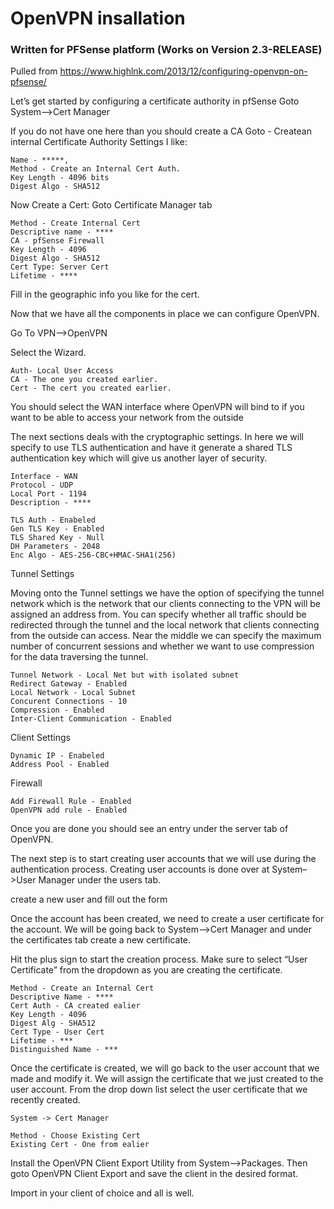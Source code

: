 OpenVPN insallation
===================
### Written for PFSense platform (Works on Version 2.3-RELEASE)
Pulled from https://www.highlnk.com/2013/12/configuring-openvpn-on-pfsense/



Let’s get started by configuring a certificate authority in pfSense
Goto System–>Cert Manager

If you do not have one here than you should create a CA
Goto - Createan internal Certificate Authority
Settings I like:
```
Name - *****,
Method - Create an Internal Cert Auth.
Key Length - 4096 bits
Digest Algo - SHA512
```

Now Create a Cert:
Goto Certificate Manager tab
```
Method - Create Internal Cert
Descriptive name - ****
CA - pfSense Firewall
Key Length - 4096
Digest Algo - SHA512
Cert Type: Server Cert
Lifetime - ****
```

Fill in the geographic info you like for the cert.

Now that we have all the components in place we can configure OpenVPN.

Go To VPN–>OpenVPN

Select the Wizard.
```
Auth- Local User Access
CA - The one you created earlier.
Cert - The cert you created earlier.
```

You should select the WAN interface where OpenVPN will bind to if you want to be able to access your network
from the outside

The next sections deals with the cryptographic settings. In here we will specify to use TLS authentication and
have it generate a shared TLS authentication key which will give us another layer of security.

```
Interface - WAN
Protocol - UDP
Local Port - 1194
Description - ****

TLS Auth - Enabeled
Gen TLS Key - Enabled
TLS Shared Key - Null
DH Parameters - 2048
Enc Algo - AES-256-CBC+HMAC-SHA1(256)
```

Tunnel Settings

Moving onto the Tunnel settings we have the option of specifying the tunnel network which is the network that
our clients connecting to the VPN will be assigned an address from. You can specify whether all traffic should be
redirected through the tunnel and the local network that clients connecting from the outside can access. Near the
middle we can specify the maximum number of concurrent sessions and whether we want to use compression for the data
traversing the tunnel.

```
Tunnel Network - Local Net but with isolated subnet
Redirect Gateway - Enabled
Local Network - Local Subnet
Concurent Connections - 10
Compression - Enabled
Inter-Client Communication - Enabled
```

Client Settings

```
Dynamic IP - Enabeled
Address Pool - Enabled
```

Firewall
```
Add Firewall Rule - Enabled
OpenVPN add rule - Enabled
```

Once you are done you should see an entry under the server tab of OpenVPN.

The next step is to start creating user accounts that we will use during the authentication process. Creating user
accounts is done over at System–>User Manager under the users tab.

create a new user and fill out the form

Once the account has been created, we need to create a user certificate for the account. We will be going back to
System–>Cert Manager and under the certificates tab create a new certificate.

Hit the plus sign to start the creation process. Make sure to select “User Certificate” from the dropdown as you are
creating the certificate.

```
Method - Create an Internal Cert
Descriptive Name - ****
Cert Auth - CA created ealier
Key Length - 4096
Digest Alg - SHA512
Cert Type - User Cert
Lifetime - ***
Distinguished Name - ***
```

Once the certificate is created, we will go back to the user account that we made and modify it.
We will assign the certificate that we just created to the user account.
From the drop down list select the user certificate that we recently created.


```
System -> Cert Manager

Method - Choose Existing Cert
Existing Cert - One from ealier
```

Install the OpenVPN Client Export Utility from System–>Packages.
Then goto OpenVPN Client Export and save the client in the desired format.

Import in your client of choice and all is well.

